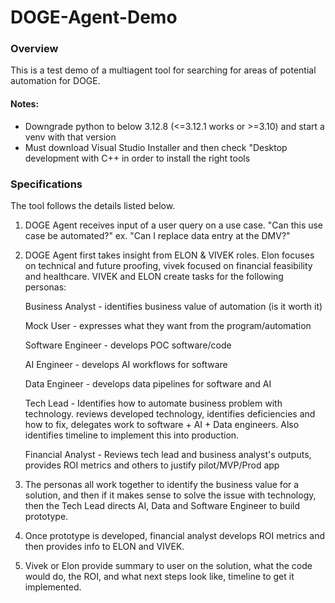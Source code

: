# DOGE-Agent-Demo

### Overview
This is a test demo of a multiagent tool for searching for areas of
potential automation for DOGE.

#### Notes: 
- Downgrade python to below 3.12.8 (<=3.12.1 works or >=3.10) and start a venv with that version
- Must download Visual Studio Installer and then check "Desktop development with C++ in order to install the right tools

### Specifications
The tool follows the details listed below.
1. DOGE Agent receives input of a user query on a use case. "Can this use case be automated?" ex. "Can I replace data entry at the DMV?"
2. DOGE Agent first takes insight from ELON & VIVEK roles. Elon focuses on technical and future proofing, vivek focused on financial feasibility and healthcare. VIVEK and ELON create tasks for the following personas:

    Business Analyst - identifies business value of automation (is it worth it)
    
    Mock User - expresses what they want from the program/automation
    
    Software Engineer - develops POC software/code
    
    AI Engineer - develops AI workflows for software
    
    Data Engineer - develops data pipelines for software and AI
    
    Tech Lead - Identifies how to automate business problem with technology. reviews developed technology, identifies deficiencies and how to fix, delegates work to software + AI + Data engineers. Also identifies timeline to implement this into production. 
    
    Financial Analyst - Reviews tech lead and business analyst's outputs, provides ROI metrics and others to justify pilot/MVP/Prod app
 
3. The personas all work together to identify the business value for a solution, and then if it makes sense to solve the issue with technology, then the Tech Lead directs AI, Data and Software Engineer to build prototype.
 
4. Once prototype is developed, financial analyst develops ROI metrics and then provides info to ELON and VIVEK. 
 
5. Vivek or Elon provide summary to user on the solution, what the code would do, the ROI, and what next steps look like, timeline to get it implemented.
